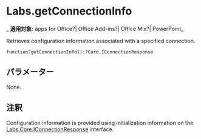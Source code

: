 
# Labs.getConnectionInfo

 _ **適用対象:** apps for Office?| Office Add-ins?| Office Mix?| PowerPoint_

Retrieves configuration information associated with a specified connection.

```
function?getConnectionInfo():?Core.IConnectionResponse
```


## パラメーター

None.


## 注釈

Configuration information is provided using initialization information on the [Labs.Core.IConnectionResponse](../../../reference/office-mix/labs.core.iconnectionresponse.md) interface.


